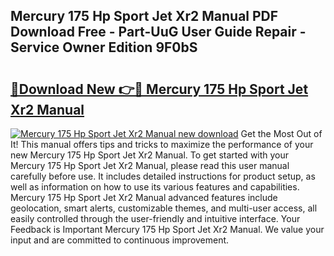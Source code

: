 ## Mercury 175 Hp Sport Jet Xr2 Manual PDF Download Free - Part-UuG User Guide Repair - Service Owner Edition 9F0bS

# <h2><a href="http://bc46983.oget.top/?id=Mercury+175+Hp+Sport+Jet+Xr2+Manual">🔗Download New 👉🔴 Mercury 175 Hp Sport Jet Xr2 Manual</a></h2>

[![Mercury 175 Hp Sport Jet Xr2 Manual new download](https://i.imgur.com/5g1atiW.png)](http://bc46983.oget.top/?id=Mercury+175+Hp+Sport+Jet+Xr2+Manual)
Get the Most Out of It! This manual offers tips and tricks to maximize the performance of your new Mercury 175 Hp Sport Jet Xr2 Manual. To get started with your Mercury 175 Hp Sport Jet Xr2 Manual, please read this user manual carefully before use. It includes detailed instructions for product setup, as well as information on how to use its various features and capabilities. Mercury 175 Hp Sport Jet Xr2 Manual advanced features include geolocation, smart alerts, customizable themes, and multi-user access, all easily controlled through the user-friendly and intuitive interface. Your Feedback is Important Mercury 175 Hp Sport Jet Xr2 Manual. We value your input and are committed to continuous improvement.
